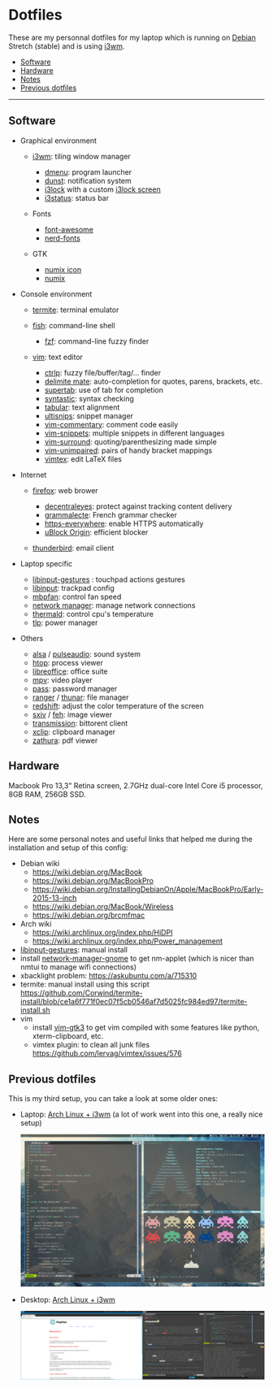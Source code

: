 # Dotfiles

These are my personnal dotfiles for my laptop which is running on [Debian](https://www.debian.org/) Stretch (stable) and is using [i3wm](http://i3wm.org/).

- [Software](#software)
- [Hardware](#hardware)
- [Notes](#notes)
- [Previous dotfiles](#previous-dotfiles)

---

## Software

- Graphical environment

	- [i3wm](http://i3wm.org/): tiling window manager
      
		- [dmenu](http://tools.suckless.org/dmenu/): program launcher
		- [dunst](http://www.knopwob.org/dunst/): notification system
		- [i3lock](https://i3wm.org/i3lock/) with a custom [i3lock screen](https://redd.it/3358vu)
		- [i3status](https://i3wm.org/i3status/): status bar

	- Fonts

		- [font-awesome](http://fontawesome.io/)
		- [nerd-fonts](https://github.com/ryanoasis/nerd-fonts)

	- GTK

		- [numix icon](https://github.com/numixproject/numix-icon-theme)
		- [numix](https://github.com/numixproject/numix-gtk-theme)

- Console environment

	- [termite](https://github.com/thestinger/termite): terminal emulator
	- [fish](https://fishshell.com/): command-line shell

		- [fzf](https://github.com/junegunn/fzf): command-line fuzzy finder

	- [vim](http://www.vim.org/): text editor

		- [ctrlp](https://github.com/ctrlpvim/ctrlp.vim): fuzzy file/buffer/tag/... finder
		- [delimite mate](https://github.com/Raimondi/delimitMate): auto-completion for quotes, parens, brackets, etc.
		- [supertab](https://github.com/ervandew/supertab): use of tab for completion
		- [syntastic](https://github.com/scrooloose/syntastic): syntax checking
		- [tabular](https://github.com/godlygeek/tabular): text alignment
		- [ultisnips](https://github.com/SirVer/ultisnips): snippet manager
		- [vim-commentary](https://github.com/tpope/vim-commentary): comment code easily
		- [vim-snippets](https://github.com/honza/vim-snippets): multiple snippets in different languages
		- [vim-surround](https://github.com/tpope/vim-surround): quoting/parenthesizing made simple
		- [vim-unimpaired](https://github.com/tpope/vim-unimpaired): pairs of handy bracket mappings
		- [vimtex](https://github.com/lervag/vimtex): edit LaTeX files

- Internet

	- [firefox](https://www.mozilla.org/en-US/firefox/desktop/): web brower

		- [decentraleyes](https://addons.mozilla.org/en-us/firefox/addon/decentraleyes/): protect against tracking content delivery
		- [grammalecte](https://addons.mozilla.org/en-US/firefox/addon/grammalecte-fr/): French grammar checker
		- [https-everywhere](https://addons.mozilla.org/en-US/firefox/addon/https-everywhere/): enable HTTPS automatically
		- [uBlock Origin](https://addons.mozilla.org/en-us/firefox/addon/ublock-origin/): efficient blocker

	- [thunderbird](https://www.mozilla.org/en-US/thunderbird/): email client

- Laptop specific

	- [libinput-gestures](https://github.com/bulletmark/libinput-gestures) : touchpad actions gestures
	- [libinput](https://freedesktop.org/wiki/Software/libinput/): trackpad config
	- [mbpfan](https://github.com/dgraziotin/mbpfan): control fan speed
	- [network manager](https://wiki.gnome.org/Projects/NetworkManager): manage network connections
	- [thermald](https://github.com/01org/thermal_daemon): control cpu's temperature
	- [tlp](http://linrunner.de/en/tlp/tlp.html): power manager

- Others

	- [alsa](http://www.alsa-project.org/main/index.php/Main_Page) / [pulseaudio](https://www.freedesktop.org/wiki/Software/PulseAudio/): sound system
	- [htop](http://hisham.hm/htop/): process viewer
	- [libreoffice](https://www.libreoffice.org/): office suite
	- [mpv](https://mpv.io/): video player
	- [pass](https://www.passwordstore.org/): password manager
	- [ranger](http://ranger.nongnu.org/) / [thunar](http://docs.xfce.org/xfce/thunar/start): file manager
	- [redshift](http://jonls.dk/redshift/): adjust the color temperature of the screen
	- [sxiv](https://github.com/muennich/sxiv) / [feh](http://feh.finalrewind.org/): image viewer
	- [transmission](https://www.transmissionbt.com/): bittorent client
	- [xclip](https://github.com/astrand/xclip): clipboard manager
	- [zathura](https://pwmt.org/projects/zathura/): pdf viewer

## Hardware

Macbook Pro 13,3" Retina screen, 2.7GHz dual-core Intel Core i5 processor, 8GB RAM, 256GB SSD.

## Notes

Here are some personal notes and useful links that helped me during the installation and setup of this config:

- Debian wiki
	- <https://wiki.debian.org/MacBook>
	- <https://wiki.debian.org/MacBookPro>
	- <https://wiki.debian.org/InstallingDebianOn/Apple/MacBookPro/Early-2015-13-inch>
	- <https://wiki.debian.org/MacBook/Wireless>
	- <https://wiki.debian.org/brcmfmac>
- Arch wiki
	- <https://wiki.archlinux.org/index.php/HiDPI>
	- <https://wiki.archlinux.org/index.php/Power_management>
- [libinput-gestures](https://github.com/bulletmark/libinput-gestures): manual install
- install [network-manager-gnome](https://packages.debian.org/stable/network-manager-gnome) to get nm-applet (which is nicer than nmtui to manage wifi connections)
- xbacklight problem: https://askubuntu.com/a/715310
- termite: manual install using this script <https://github.com/Corwind/termite-install/blob/ce1a6f771f0ec07f5cb0546af7d5025fc984ed97/termite-install.sh>
- vim
	- install [vim-gtk3](https://packages.debian.org/stretch/vim-gtk3) to get vim compiled with some features like python, xterm-clipboard, etc.
	- vimtex plugin: to clean all junk files <https://github.com/lervag/vimtex/issues/576>

## Previous dotfiles

This is my third setup, you can take a look at some older ones:

- Laptop: [Arch Linux + i3wm](https://github.com/napnac/Dotfiles/tree/56e58522a3dee3ad9a4af06838e18f542c54ecbe) (a lot of work went into this one, a really nice setup)

	![Screenshot of older dotfiles on my laptop](/img/old_dotfiles_laptop.png)

- Desktop: [Arch Linux + i3wm](https://github.com/napnac/Dotfiles/tree/ac489524c4936f88a05ea50b77301294e4151f3e)

	![Screenshot of older dotfiles on my desktop](/img/old_dotfiles_desktop.png)
